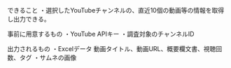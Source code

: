 できること
・選択したYouTubeチャンネルの、直近10個の動画等の情報を取得し出力できる。

事前に用意するもの
・YouTube APIキー
・調査対象のチャンネルID

出力されるもの
・Excelデータ
動画タイトル、動画URL、概要欄文書、視聴回数、タグ
・サムネの画像
